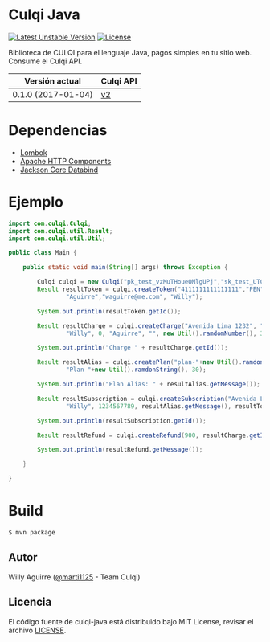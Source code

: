 # Culqi Java

[![Latest Unstable Version](https://poser.pugx.org/culqi/culqi-php/v/unstable)](https://packagist.org/packages/culqi/culqi-php)
[![License](https://poser.pugx.org/culqi/culqi-php/license)](https://packagist.org/packages/culqi/culqi-php)

Biblioteca de CULQI para el lenguaje Java, pagos simples en tu sitio web. Consume el Culqi API.

| Versión actual|Culqi API|
|----|----|
| 0.1.0 (2017-01-04) |[v2](https://beta.culqi.com)|


# Dependencias

- [Lombok](https://projectlombok.org/features/index.html)
- [Apache HTTP Components](https://hc.apache.org/)
- [Jackson Core Databind](https://github.com/FasterXML/jackson-databind/wiki)

# Ejemplo

```java
import com.culqi.Culqi;
import com.culqi.util.Result;
import com.culqi.util.Util;

public class Main {

    public static void main(String[] args) throws Exception {

        Culqi culqi = new Culqi("pk_test_vzMuTHoueOMlgUPj","sk_test_UTCQSGcXW8bCyU59");
        Result resultToken = culqi.createToken("4111111111111111","PEN", "123",9,2020,"q352454534",
                "Aguirre","waguirre@me.com", "Willy");

        System.out.println(resultToken.getId());

        Result resultCharge = culqi.createCharge("Avenida Lima 1232", "LIMA", 1000, "PE", "PEN", "123", "waguirre@me.com",
                "Willy", 0, "Aguirre", "", new Util().ramdomNumber(), 3333339, "Venta de prueba", resultToken.getId());

        System.out.println("Charge " + resultCharge.getId());

        Result resultAlias = culqi.createPlan("plan-"+new Util().ramdonString(), 1000, "PEN", "day", 2,10,
                "Plan "+new Util().ramdonString(), 30);

        System.out.println("Plan Alias: " + resultAlias.getMessage());

        Result resultSubscription = culqi.createSubscription("Avenida Lima 123213", "LIMA", "PE", "waguirre@me.com", "Aguirre",
                "Willy", 1234567789, resultAlias.getMessage(), resultToken.getId());

        System.out.println(resultSubscription.getId());

        Result resultRefund = culqi.createRefund(900, resultCharge.getId(), "bought an incorrect product");

        System.out.println(resultRefund.getMessage());

    }

}
```

# Build

```bash
$ mvn package
```

## Autor

Willy Aguirre ([@marti1125](https://github.com/marti1125) - Team Culqi) 

## Licencia 

El código fuente de culqi-java está distribuido bajo MIT License, revisar el archivo [LICENSE](https://github.com/culqi/culqi-java/blob/master/LICENSE).
